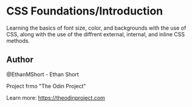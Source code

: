 # CSS Foundations/Introduction
Learning the basics of font size, color, and backgrounds with the use of CSS, along with the use of the diffrent external, internal, and inline CSS methods.

## Author
@EthanMShort - Ethan Short

Project frmo "The Odin Project" 

Learn more: https://theodinproject.com
